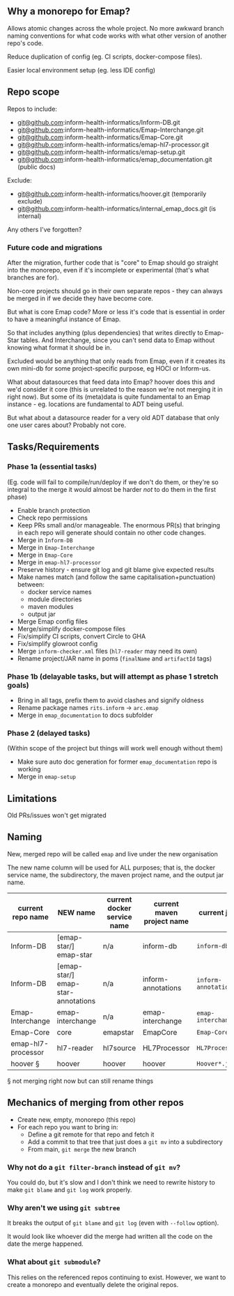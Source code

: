 ## Why a monorepo for Emap?

Allows atomic changes across the whole project. No more awkward branch naming conventions for what code works with what other version of another repo's code.

Reduce duplication of config (eg. CI scripts, docker-compose files).

Easier local environment setup (eg. less IDE config)

## Repo scope

Repos to include:
- git@github.com:inform-health-informatics/Inform-DB.git
- git@github.com:inform-health-informatics/Emap-Interchange.git
- git@github.com:inform-health-informatics/Emap-Core.git
- git@github.com:inform-health-informatics/emap-hl7-processor.git
- git@github.com:inform-health-informatics/emap-setup.git
- git@github.com:inform-health-informatics/emap_documentation.git (public docs)

Exclude:
- git@github.com:inform-health-informatics/hoover.git (temporarily exclude)
- git@github.com:inform-health-informatics/internal_emap_docs.git (is internal)

Any others I've forgotten?

### Future code and migrations

After the migration, further code that is "core" to Emap should go straight into the monorepo, even if it's incomplete or experimental (that's what branches are for).

Non-core projects should go in their own separate repos - they can always be merged in if we decide they have become core.

But what is core Emap code? More or less it's code that is essential in order to have a meaningful instance of Emap.

So that includes anything (plus dependencies) that writes directly to Emap-Star tables. And Interchange, since you can't send data to Emap without knowing what format it should be in.

Excluded would be anything that only reads from Emap, even if it creates its own mini-db for some project-specific purpose, eg HOCI or Inform-us.

What about datasources that feed data into Emap? hoover does this and we'd consider it core (this is unrelated to the reason we're not merging it in right now). But some of its (meta)data is quite fundamental to an Emap instance - eg. locations are fundamental to ADT being useful.

But what about a datasource reader for a very old ADT database that only one user cares about? Probably not core.

## Tasks/Requirements

### Phase 1a (essential tasks)

(Eg. code will fail to compile/run/deploy if we don't do them, or they're so integral to the merge it would almost be harder *not* to do them in the first phase)

- Enable branch protection
- Check repo permissions
- Keep PRs small and/or manageable. The enormous PR(s) that bringing in each repo will generate should contain no other code changes.
- Merge in `Inform-DB`
- Merge in `Emap-Interchange`
- Merge in `Emap-Core`
- Merge in `emap-hl7-processor`
- Preserve history - ensure git log and git blame give expected results
- Make names match (and follow the same capitalisation+punctuation) between:
	- docker service names
	- module directories
	- maven modules
	- output jar
- Merge Emap config files
- Merge/simplify docker-compose files
- Fix/simplify CI scripts, convert Circle to GHA
- Fix/simplify glowroot config
- Merge `inform-checker.xml` files (`hl7-reader` may need its own)
- Rename project/JAR name in poms (`finalName` and `artifactId` tags)

### Phase 1b (delayable tasks, but will attempt as phase 1 stretch goals)

- Bring in all tags, prefix them to avoid clashes and signify oldness
- Rename package names `rits.inform` -> `arc.emap`
- Merge in `emap_documentation` to docs subfolder

### Phase 2 (delayed tasks)

(Within scope of the project but things will work well enough without them)

- Make sure auto doc generation for former `emap_documentation` repo is working
- Merge in `emap-setup`

## Limitations

Old PRs/issues won't get migrated

## Naming

New, merged repo will be called `emap`  and live under the new organisation

The new name column will be used for ALL purposes; that is, the docker service name, the subdirectory, the maven project name, and the output jar name.

| current repo name | NEW name | current docker service name  | current maven project name | current jar name  |
| --- | --- | --- | --- | --- |
| Inform-DB        | \[emap-star/\] emap-star | n/a | inform-db | `inform-db*.jar` |
| Inform-DB     |   \[emap-star/\] emap-star-annotations |  n/a  |  inform-annotations | `inform-annotations*.jar`  |
| Emap-Interchange | emap-interchange | n/a | emap-interchange | `emap-interchange*.jar` |
| Emap-Core       | core | emapstar  | EmapCore | `Emap-Core*.jar`  |
| emap-hl7-processor | hl7-reader | hl7source | HL7Processor | `HL7Processor*.jar` |
| hoover §     | hoover   | hoover  | hoover | `Hoover*.jar` |


§  not merging right now but can still rename things 

## Mechanics of merging from other repos

- Create new, empty, monorepo (this repo)
- For each repo you want to bring in:
    - Define a git remote for that repo and fetch it
    - Add a commit to that tree that just does a `git mv` into a subdirectory
    - From main, `git merge` the new branch

### Why not do a `git filter-branch` instead of `git mv`?

You could do, but it's slow and I don't think we need to rewrite history to make `git blame` and `git log` work properly.

### Why aren't we using `git subtree`

It breaks the output of `git blame` and `git log` (even with `--follow` option).

It would look like whoever did the merge had written all the code on the date the merge happened.

### What about `git submodule`?

This relies on the referenced repos continuing to exist. However, we want to create a monorepo and eventually delete the original repos.
